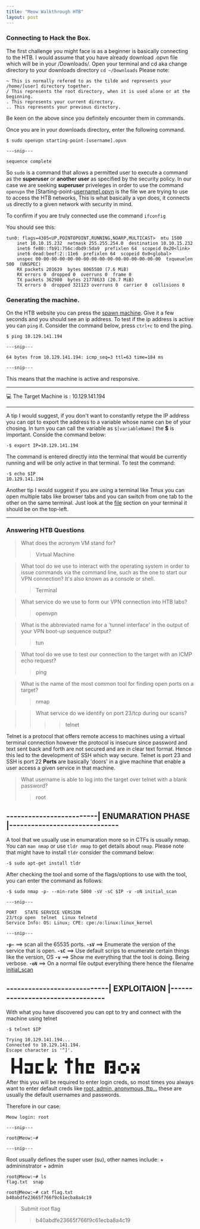 ```yaml
---
title: "Meow Walkthrough HTB"
layout: post
---
```

### Connecting to Hack the Box.

The first challenge you might face is as a beginner is basically connecting to the HTB. 
I would assume that you have already download .opvn file which will be in your /Downloads/.
Open your terminal and cd aka change directory to your downloads directory `cd ~/Downloads` 
Please note:
```
~ This is normally refered to as the tilde and represents your /home/[user] directory together.
/ This represents the root directory, when it is used alone or at the beginning.
. This represents your current directory.
.. This represents your previous directory.
```
Be keen on the above since you definitely encounter them in commands.

Once you are in your downloads directory, enter the following command.

```
$ sudo openvpn starting-point-[username].opvn

---snip---

sequence complete

```
So `sudo` is a command that allows a permitted user to execute a command as the **superuser** or **another user** as specified by the security policy.
In our case we are seeking **superuser** priveleges in order to use the command `openvpn` the [Starting-point-[username\].opvn]() is the file we are trying to use to access the HTB networks, This is what basically a vpn does, it connects us directly to a given network with security in mind. 

To confirm if you are truly connected use the command `ifconfig`

You should see this:

	tun0: flags=4305<UP,POINTOPOINT,RUNNING,NOARP,MULTICAST>  mtu 1500
        inet 10.10.15.232  netmask 255.255.254.0  destination 10.10.15.232
        inet6 fe80::fb91:756c:dbd9:5da9  prefixlen 64  scopeid 0x20<link>
        inet6 dead:beef:2::11e6  prefixlen 64  scopeid 0x0<global>
        unspec 00-00-00-00-00-00-00-00-00-00-00-00-00-00-00-00  txqueuelen 500  (UNSPEC)
        RX packets 201639  bytes 8065580 (7.6 MiB)
        RX errors 0  dropped 0  overruns 0  frame 0
        TX packets 362980  bytes 21778633 (20.7 MiB)
        TX errors 0  dropped 321123 overruns 0  carrier 0  collisions 0

### Generating the machine.

On the HTB website you can press the [spawn machine](). Give it a few seconds and you should see an ip address.
To test if the ip address is active you can `ping` it. Consider the command below, press `ctrl+c` to end the ping.
```
$ ping 10.129.141.194

---snip---

64 bytes from 10.129.141.194: icmp_seq=3 ttl=63 time=184 ms

---snip---
```
This means that the machine is active and responsive.

---

💻️ The Target Machine is : 10.129.141.194

---

A tip I would suggest, if you don't want to constantly retype the IP address you can opt to export the address to a variable whose name can be of your chosing. 
In turn you can call the variable as `$[variableName]` the **$** is important.
Conside the command below:
```
-$ export IP=10.129.141.194 
```
The command is entered directly into the terminal that would be currently running and will be only active in that terminal.
To test the command:
```
-$ echo $IP
10.129.141.194
```
Another tip I would suggest if you are using a terminal like Tmux you can open multiple tabs like browser tabs and you can switch from one tab to the other on the same terminal.
Just look at the [file]() section on your terminal it should be on the top-left.

---

### Answering HTB Questions 

> What does the acronym VM stand for? 
>> Virtual Machine

> What tool do we use to interact with the operating system in order to issue commands via the command line, such as the one to start our VPN connection? It's also known as a console or shell.
>> Terminal

>  What service do we use to form our VPN connection into HTB labs?
>> openvpn

> What is the abbreviated name for a 'tunnel interface' in the output of your VPN boot-up sequence output? 
>> tun

> What tool do we use to test our connection to the target with an ICMP echo request?
>> ping

>  What is the name of the most common tool for finding open ports on a target? 
>> nmap

>>  What service do we identify on port 23/tcp during our scans? 
>>>> telnet

Telnet is a protocol that offers remote access to machines using a virtual terminal connection however the protocol is insecure since password and text sent back and forth are not secured and are in clear text format. 
Hence this led to the development of SSH which way secure. 
Telnet is port 23 and SSH is port 22
**Ports** are basically 'doors' in a give machine that enable a user access a given service in that machine.

>  What username is able to log into the target over telnet with a blank password? 
>> root



## -------------------------| ENUMARATION PHASE |------------------------------

A tool that we usually use in enumaration more so in CTFs is usually nmap.
You can `man nmap` or use `tldr nmap` to get details about `nmap`. 
Please note that might have to install `tldr` consider the command below:
```
-$ sudo apt-get install tldr

```
After checking the tool and some of the flags/options to use with the tool, you can enter the command as follows:
```
-$ sudo nmap -p- --min-rate 5000 -sV -sC $IP -v -oN initial_scan 

---snip---

PORT   STATE SERVICE VERSION
23/tcp open  telnet  Linux telnetd
Service Info: OS: Linux; CPE: cpe:/o:linux:linux_kernel

---snip---

```
**`-p-`** ==> scan all the 65535 ports.
**`-sV`** ==> Enumerate the version of the service that is open.
**`-sC`** ==> Use default scrips to enumerate certain things like the version, OS
**`-v`** ==> Show me everything that the tool is doing. Being verbose.
**`-oN`** ==> On a normal file output everything there hence the filename [initial_scan]()

## ----------------------------| EXPLOITAION |---------------------------------

With what you have discovered you can opt to try and connect with the machine using telnet
```
-$ telnet $IP

Trying 10.129.141.194...
Connected to 10.129.141.194.
Escape character is '^]'.

  █  █         ▐▌     ▄█▄ █          ▄▄▄▄
  █▄▄█ ▀▀█ █▀▀ ▐▌▄▀    █  █▀█ █▀█    █▌▄█ ▄▀▀▄ ▀▄▀
  █  █ █▄█ █▄▄ ▐█▀▄    █  █ █ █▄▄    █▌▄█ ▀▄▄▀ █▀█

```

After this you will be required to enter login creds, so most times you always want to enter default creds like [root, admin, anonymous, ftp...]() these are usually the default usernames and passwords.

Therefore in our case:

```
Meow login: root

---snip---

root@Meow:~#

---snip---
```
Root usually defines the super user (su), other names include:
	+ admininstrator
	+ admin

```
root@Meow:~# ls
flag.txt  snap

root@Meow:~# cat flag.txt
b40abdfe23665f766f9c61ecba8a4c19
```
> Submit root flag
>> b40abdfe23665f766f9c61ecba8a4c19
